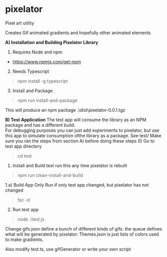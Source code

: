 # pixelator
Pixel art utility

Creates Gif animated gradients and hopefully other animated elements

**A) Installation and Building Pixelator Library**
1) Requires Node and npm
 - https://www.npmjs.com/get-npm

2) Needs Typescript
> npm install -g typescript

3) Install and Package
> npm run install-and-package

This will produce an npm package .\dist\pixelator-0.0.1.tgz

**B) Test Application**
The test app will consume the library as an NPM package and has a different build.  
For debugging purposes you can just add experiments to pixelator, but use this app to simulate consumption ofthe library as a package.
See test/
Make sure you ran the steps from section A) before doing these steps
0) Go to test app directory
> cd test

1) Install and Build test
run this any time pixelator is rebuilt
> npm run clean-install-and-build

1.a) Build App Only
Run if only test app changed, but pixelator has not changed
> tsc -d

2) Run test app
> node .\test.js

Change gifs.json define a bunch of different kinds of gifs.  the queue defines what will be generated by pixelator.  Themes.json is just lists of colors used to make gradients.

Also modify test.ts, use gifGenerator or write your own script
